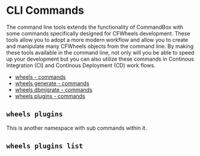 # CLI Commands

The command line tools extends the functionality of CommandBox with some commands specifically designed for CFWheels development. These tools allow you to adopt a more modern workflow and allow you to create and manipulate many CFWheels objects from the command line. By making these tools available in the command line, not only will you be able to speed up your development but you can also utilize these commands in Continous Integration (CI) and Continous Deployment (CD) work flows.

* [wheels - commands](wheels-commands.md)
* [wheels generate - commands](wheels-generate-commands.md)
* [wheels dbmigrate - commands](wheels-dbmigrate-commands.md)
* [wheels plugins - commands](wheels-plugins-commands.md)

## `wheels plugins`

This is another namespace with sub commands within it.

## `wheels plugins list`
